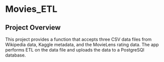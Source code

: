 # Movies_ETL
## Project Overview

   This project provides a function that accepts three CSV data files from Wikipedia data, Kaggle metadata, and the MovieLens rating data. The app performs ETL on the data file and uploads the data  to a PostgreSQl database. 

